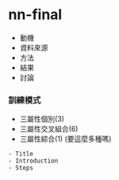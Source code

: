 # nn-final

- 動機
- 資料來源
- 方法
- 結果
- 討論

### 訓練模式

- 三屬性個別(3)
- 三屬性交叉組合(6)
- 三屬性綜合(1)
(要這麼多種嗎)

``` text
- Title
- Introduction
- Steps
```
